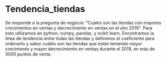 # Tendencia_tiendas
Se responde a la pregunta de negocio: "Cuáles son las tiendas con mayores crecimientos en ventas y decrecimiento en ventas en el año 2019". Para esto utilizamos en python, numpy, pandas, y scikit learn. Encontramos la línea de tendencia entre todas las tiendas y definimos el coeficiente para ordenarlo y saber cuáles son las tiendas que están teniendo mayor crecimiento y mayor decrecimiento en ventas durante el 2019, en más de 3000 puntos de venta. 
